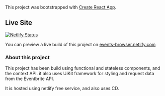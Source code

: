 This project was bootstrapped with [Create React App](https://github.com/facebook/create-react-app).

## Live Site

[![Netlify Status](https://api.netlify.com/api/v1/badges/6428b341-0c0e-4156-8607-287e660a07dd/deploy-status)](https://app.netlify.com/sites/events-browser/deploys)

You can preview a live build of this project on [events-browser.netlify.com](https://events-browser.netlify.com)

### About this project

This project has been build using functional and stateless components, and the context API. it also uses UiKit framework for styling and request data from the Eventbrite API.

It is hosted using netlify free service, and also uses CD.
